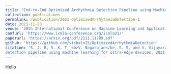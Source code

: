 ```yaml
---
title: "End-to-End Optimized Arrhythmia Detection Pipeline using Machine Learning for Ultra-Edge Devices"
collection: publications
permalink: /publication/2021-OptimizedArrhythmiaDetection-1
date: 2021-11-23
venue: '20th International Conference on Machine Learning and Applications (ICMLA)'
confurl: 'https://www.icmla-conference.org/icmla21/'
paperurl: 'https://arxiv.org/pdf/2111.11789.pdf'
github: 'https://github.com/vishaln15/OptimizedArrhythmiaDetection'
citation: 'S. J. B, S. K. T, <b>V. Nagarajan</b>, S. S, and V. Vijayaraghavan, End-to-end optimized arrhythmia
detection pipeline using machine learning for ultra-edge devices, 2021. arXiv: 2111.11789 [cs.LG].'
---
```


Hello